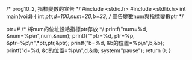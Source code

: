 
/* prog10_2, 指標變數的宣告 */
#include <stdio.h> 
#include <stdlib.h>
int main(void)
{
   int *ptr,d=100,num=20,b=33;	/* 宣告變數num與指標變數ptr */

   ptr=&num;			/* 將num的位址設給指標ptr存放 */
   printf("num=%d, &num=%p\n",num,&num); 
   printf("*ptr=%d, ptr=%p, &ptr=%p\n",*ptr,ptr,&ptr); 
   printf("b=%d, &b的位置=%p\n",b,&b); 
   printf("d=%d, &d的位置=%p\n",d,&d); 
   system("pause");
   return 0;
}
